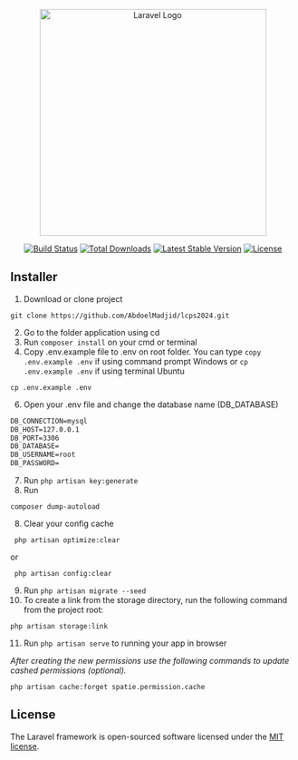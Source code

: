 <p align="center"><a href="https://laravel.com" target="_blank"><img src="https://raw.githubusercontent.com/laravel/art/master/logo-lockup/5%20SVG/2%20CMYK/1%20Full%20Color/laravel-logolockup-cmyk-red.svg" width="400" alt="Laravel Logo"></a></p>

<p align="center">
<a href="https://github.com/laravel/framework/actions"><img src="https://github.com/laravel/framework/workflows/tests/badge.svg" alt="Build Status"></a>
<a href="https://packagist.org/packages/laravel/framework"><img src="https://img.shields.io/packagist/dt/laravel/framework" alt="Total Downloads"></a>
<a href="https://packagist.org/packages/laravel/framework"><img src="https://img.shields.io/packagist/v/laravel/framework" alt="Latest Stable Version"></a>
<a href="https://packagist.org/packages/laravel/framework"><img src="https://img.shields.io/packagist/l/laravel/framework" alt="License"></a>
</p>

## Installer
1. Download or clone project

```console
git clone https://github.com/AbdoelMadjid/lcps2024.git
```

2. Go to the folder application using cd
3. Run `composer install` on your cmd or terminal
4. Copy .env.example file to .env on root folder. You can type `copy .env.example .env` if using command prompt Windows or `cp .env.example .env` if using terminal Ubuntu

```console
cp .env.example .env
```

6. Open your .env file and change the database name (DB_DATABASE)

```html
DB_CONNECTION=mysql
DB_HOST=127.0.0.1
DB_PORT=3306
DB_DATABASE=
DB_USERNAME=root
DB_PASSWORD=
```

7. Run `php artisan key:generate`
8. Run
   
```console
composer dump-autoload
```

8. Clear your config cache

```console
 php artisan optimize:clear
```
or
```console 
 php artisan config:clear
```

9. Run `php artisan migrate --seed`
10. To create a link from the storage directory, run the following command from the project root:

```console 
php artisan storage:link
```

11. Run `php artisan serve` to running your app in browser

_After creating the new permissions use the following commands to update cashed permissions (optional)._

```console
php artisan cache:forget spatie.permission.cache
```

## License

The Laravel framework is open-sourced software licensed under the [MIT license](https://opensource.org/licenses/MIT).
